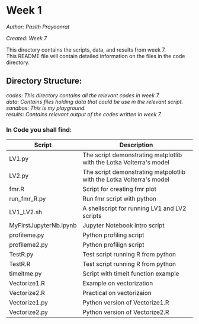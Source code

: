 # Week 1

*Author: Pasith Prayoonrat*

*Created: Week 7*

This directory contains the scripts, data, and results from week 7. <br /> This README file will contain detailed information on the files in the code directory.

## Directory Structure:

*codes: This directory contains all the relevant codes in week 7.*<br />
*data: Contains files holding data that could be use in the relevant script.*<br />
*sandbox: This is my playground.*<br />
*results: Contains relevant output of the codes written in week 7.*<br />

### In Code you shall find:
 
 Script       | Description
 ------------- | -------------
LV1.py |  The script demonstrating matplotlib with the Lotka Volterra's model
LV2.py | The script demonstrating matpolotlib with the Lotka Volterra's model
fmr.R | Script for creating fmr plot
run_fmr_R.py | Run fmr script with python
LV1_LV2.sh | A shellscript for running LV1 and LV2 scripts
MyFirstJupyterNb.ipynb | Jupyter Notebook intro script
profileme.py | Python profiling script
profileme2.py | Python profilign script
TestR.py | Test script running R from python
TestR.R | Test script running R from python
timeitme.py | Script with timeit function example
 Vectorize1.R | Example on vectorization
 Vectorize2.R | Practical on vectorizaion
 Vectorize1.py | Python version of Vectorize1.R
 Vectorize2.py | Python version of Vectorize2.R